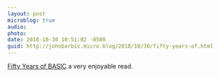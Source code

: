 ```yaml
---
layout: post
microblog: true
audio: 
photo: 
date: 2018-10-30 10:51:02 -0500
guid: http://johnbarbic.micro.blog/2018/10/30/fifty-years-of.html
---
```

[Fifty Years of BASIC](http://time.com/69316/basic/) a very enjoyable read.
